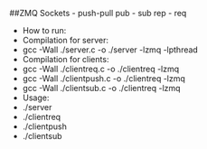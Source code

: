 ##ZMQ Sockets -
push-pull
pub - sub
rep - req

  * How to run:
 * Compilation for server:  
 * gcc -Wall ./server.c -o ./server -lzmq -lpthread 
 * Compilation for clients: 
 * gcc -Wall ./clientreq.c -o ./clientreq -lzmq
 * gcc -Wall ./clientpush.c -o ./clientreq -lzmq
 * gcc -Wall ./clientsub.c -o ./clientreq -lzmq
 * Usage: 
 * ./server 
 * ./clientreq
 * ./clientpush
 * ./clientsub
